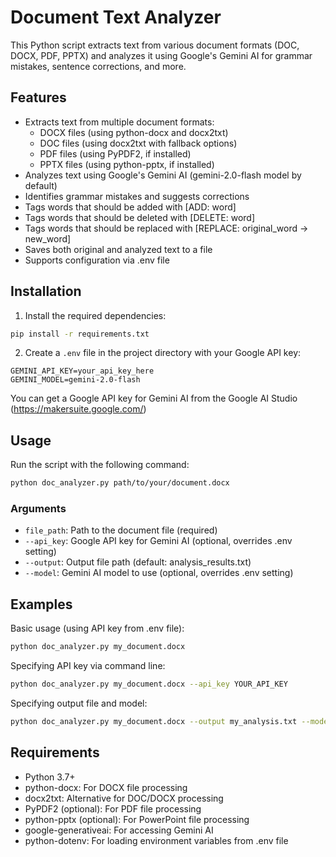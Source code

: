 # Document Text Analyzer

This Python script extracts text from various document formats (DOC, DOCX, PDF, PPTX) and analyzes it using Google's Gemini AI for grammar mistakes, sentence corrections, and more.

## Features

- Extracts text from multiple document formats:
  - DOCX files (using python-docx and docx2txt)
  - DOC files (using docx2txt with fallback options)
  - PDF files (using PyPDF2, if installed)
  - PPTX files (using python-pptx, if installed)
- Analyzes text using Google's Gemini AI (gemini-2.0-flash model by default)
- Identifies grammar mistakes and suggests corrections
- Tags words that should be added with [ADD: word]
- Tags words that should be deleted with [DELETE: word]
- Tags words that should be replaced with [REPLACE: original_word -> new_word]
- Saves both original and analyzed text to a file
- Supports configuration via .env file

## Installation

1. Install the required dependencies:

```bash
pip install -r requirements.txt
```

2. Create a `.env` file in the project directory with your Google API key:

```
GEMINI_API_KEY=your_api_key_here
GEMINI_MODEL=gemini-2.0-flash
```

You can get a Google API key for Gemini AI from the Google AI Studio (https://makersuite.google.com/)

## Usage

Run the script with the following command:

```bash
python doc_analyzer.py path/to/your/document.docx
```

### Arguments

- `file_path`: Path to the document file (required)
- `--api_key`: Google API key for Gemini AI (optional, overrides .env setting)
- `--output`: Output file path (default: analysis_results.txt)
- `--model`: Gemini AI model to use (optional, overrides .env setting)

## Examples

Basic usage (using API key from .env file):

```bash
python doc_analyzer.py my_document.docx
```

Specifying API key via command line:

```bash
python doc_analyzer.py my_document.docx --api_key YOUR_API_KEY
```

Specifying output file and model:

```bash
python doc_analyzer.py my_document.docx --output my_analysis.txt --model gemini-1.5-pro
```

## Requirements

- Python 3.7+
- python-docx: For DOCX file processing
- docx2txt: Alternative for DOC/DOCX processing
- PyPDF2 (optional): For PDF file processing
- python-pptx (optional): For PowerPoint file processing
- google-generativeai: For accessing Gemini AI
- python-dotenv: For loading environment variables from .env file

